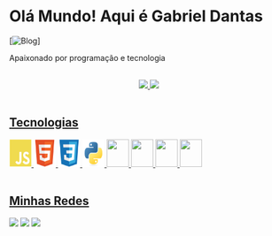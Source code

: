 <h1>Olá Mundo! Aqui é Gabriel Dantas</h1>

[![Blog](https://img.shields.io/website-up-down-green-red/http/monip.org.svg)]
<p>Apaixonado por programação e tecnologia</p>

<br>

<div align="center">
  <a href="https://github.com/B1ELL20">
  <img height="180em" src="https://github-readme-stats.vercel.app/api?username=B1ELL20&show_icons=true&theme=dark&include_all_commits=true&count_private=true"/>
  <img height="180em" src="https://github-readme-stats.vercel.app/api/top-langs/?username=B1ELL20&layout=compact&langs_count=7&theme=dark"/>
</div>
  <br>

<h2>Tecnologias</h2>

<div>
  <img  alt="Js" height="50"width="40" src="https://raw.githubusercontent.com/devicons/devicon/master/icons/javascript/javascript-plain.svg">
  <img  alt="HTML" height="50"width="40" src="https://raw.githubusercontent.com/devicons/devicon/master/icons/html5/html5-original.svg">
  <img  alt="CSS" height="50"width="40" src="https://raw.githubusercontent.com/devicons/devicon/master/icons/css3/css3-original.svg">
  <img  alt="Python" height="50"width="40" src="https://raw.githubusercontent.com/devicons/devicon/master/icons/python/python-original.svg">
  <img  alt="" height="50"width="40"src="https://cdn.jsdelivr.net/gh/devicons/devicon/icons/mysql/mysql-original.svg" />
  <img  alt="" height="50"width="40" src="https://cdn.jsdelivr.net/gh/devicons/devicon/icons/bootstrap/bootstrap-original.svg" />
  <img  alt="" height="50"width="40" src="https://cdn.jsdelivr.net/gh/devicons/devicon/icons/php/php-original.svg" />
  <img  alt="" height="50"width="40" src="https://cdn.jsdelivr.net/gh/devicons/devicon/icons/react/react-original.svg" />
</div>
  <br>

  <h2>Minhas Redes</h2>

<div>
<a href="https://www.behance.net/bielldantas20/" target="_blank"><img src="https://img.shields.io/badge/-Behance-blue?style=for-the-badge&logo=behance&logoColor=white" target="_blank"></a> 
<a href="https://www.linkedin.com/in/gabriel-dantas-costa-carneiro-056451230/" target="_blank"><img src="https://img.shields.io/badge/-LinkedIn-%230077B5?style=for-the-badge&logo=linkedin&logoColor=white" target="_blank"></a> 
<a href="https://www.linkedin.com/in/gabriel-dantas-costa-carneiro-056451230/" target="_blank"><img src="https://img.shields.io/badge/Gmail-D14836?style=for-the-badge&logo=gmail&logoColor=white" target="_blank"></a> 
</div>
